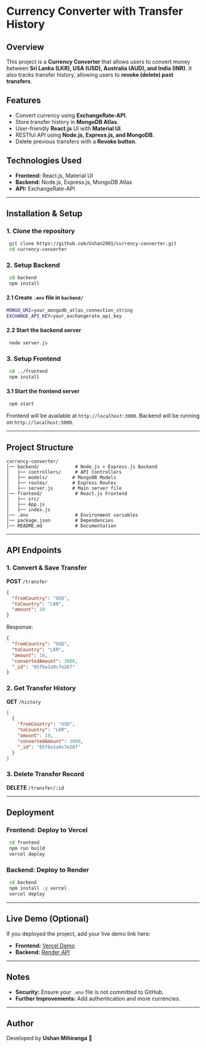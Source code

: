 # Currency Converter with Transfer History

## Overview
This project is a **Currency Converter** that allows users to convert money between **Sri Lanka (LKR), USA (USD), Australia (AUD), and India (INR)**. It also tracks transfer history, allowing users to **revoke (delete) past transfers**.

## Features
- Convert currency using **ExchangeRate-API**.
- Store transfer history in **MongoDB Atlas**.
- User-friendly **React.js** UI with **Material UI**.
- RESTful API using **Node.js, Express.js, and MongoDB**.
- Delete previous transfers with a **Revoke button**.

## Technologies Used
- **Frontend:** React.js, Material UI
- **Backend:** Node.js, Express.js, MongoDB Atlas
- **API:** ExchangeRate-API

---
## Installation & Setup

### **1. Clone the repository**
```sh
 git clone https://github.com/Ushan2001/currency-converter.git
 cd currency-converter
```

### **2. Setup Backend**
```sh
 cd backend
 npm install
```

#### **2.1 Create `.env` file in `backend/`**
```sh
MONGO_URI=your_mongodb_atlas_connection_string
EXCHANGE_API_KEY=your_exchangerate_api_key
```

#### **2.2 Start the backend server**
```sh
 node server.js
```

### **3. Setup Frontend**
```sh
 cd ../frontend
 npm install
```

#### **3.1 Start the frontend server**
```sh
 npm start
```

Frontend will be available at `http://localhost:3000`.
Backend will be running on `http://localhost:5000`.

---
## Project Structure
```
currency-converter/
│── backend/             # Node.js + Express.js Backend
│   ├── controllers/     # API Controllers
│   ├── models/         # MongoDB Models
│   ├── routes/         # Express Routes
│   ├── server.js       # Main server file
│── frontend/            # React.js Frontend
│   ├── src/
│   ├── App.js
│   ├── index.js
│── .env                 # Environment variables
│── package.json         # Dependencies
│── README.md            # Documentation
```

---
## API Endpoints
### **1. Convert & Save Transfer**
**POST** `/transfer`
```json
{
  "fromCountry": "USD",
  "toCountry": "LKR",
  "amount": 10
}
```
Response:
```json
{
  "fromCountry": "USD",
  "toCountry": "LKR",
  "amount": 10,
  "convertedAmount": 3000,
  "_id": "65f6e1a9c7e26f"
}
```

### **2. Get Transfer History**
**GET** `/history`
```json
[
  {
    "fromCountry": "USD",
    "toCountry": "LKR",
    "amount": 10,
    "convertedAmount": 3000,
    "_id": "65f6e1a9c7e26f"
  }
]
```

### **3. Delete Transfer Record**
**DELETE** `/transfer/:id`

---
## Deployment
### **Frontend:** Deploy to **Vercel**
```sh
 cd frontend
 npm run build
 vercel deploy
```

### **Backend:** Deploy to **Render**
```sh
 cd backend
 npm install -g vercel
 vercel deploy
```

---
## Live Demo (Optional)
If you deployed the project, add your live demo link here:
- **Frontend:** [Vercel Demo](https://your-frontend.vercel.app)
- **Backend:** [Render API](https://your-backend.onrender.com)

---
## Notes
- **Security:** Ensure your `.env` file is not committed to GitHub.
- **Further Improvements:** Add authentication and more currencies.

---
## Author
Developed by **Ushan Mihiranga** 🚀

